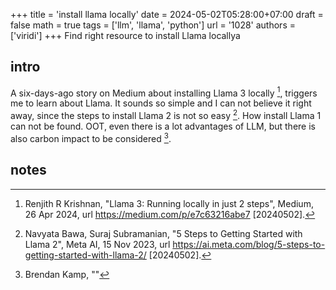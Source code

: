 +++
title = 'install llama locally'
date = 2024-05-02T05:28:00+07:00
draft = false
math = true
tags = ['llm', 'llama', 'python']
url = '1028'
authors = ['viridi']
+++
Find right resource to install Llama locallya <!--more-->


## intro
A six-days-ago story on Medium about installing Llama 3 locally [^krishnan_2024], triggers me to learn about Llama. It sounds so simple and I can not believe it right away, since the steps to install Llama 2 is not so easy [^bawa_2023]. How install Llama 1 can not be found. OOT, even there is a lot advantages of LLM, but there is also carbon impact to be considered [^kamp_2023].


## notes
[^bawa_2023]: Navyata Bawa, Suraj Subramanian, "5 Steps to Getting Started with Llama 2", Meta AI, 15 Nov 2023,  url https://ai.meta.com/blog/5-steps-to-getting-started-with-llama-2/ [20240502].
[^kamp_2023]: Brendan Kamp, ""
[^krishnan_2024]: Renjith R Krishnan, "Llama 3: Running locally in just 2 steps", Medium, 26 Apr 2024, url https://medium.com/p/e7c63216abe7 [20240502].
[^kamp_2023]: "Yet another AI blog post: Carbon Impact of Large Language Models", The Green Coder -- Medium, 18 Dec 2023, url https://medium.com/p/bd93c9ad54c2 [20240502].
